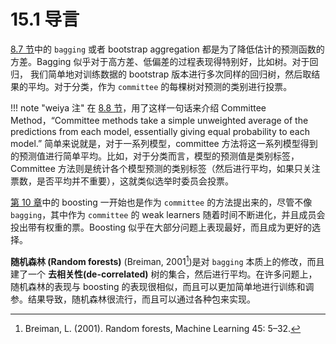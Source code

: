 # 15.1 导言

[8.7 节](/08-Model-Inference-and-Averaging/8.7-Bagging/index.html)中的 `bagging` 或者 bootstrap aggregation 都是为了降低估计的预测函数的方差。Bagging 似乎对于高方差、低偏差的过程表现得特别好，比如树。对于回归， 我们简单地对训练数据的 bootstrap 版本进行多次同样的回归树，然后取结果的平均。对于分类，作为 `committee` 的每棵树对预测的类别进行投票。

!!! note "weiya 注"
    在 [8.8 节](/08-Model-Inference-and-Averaging/8.8-Model-Averaging-and-Stacking/index.html)，用了这样一句话来介绍 Committee Method，“Committee methods take a simple unweighted average of the predictions from each model, essentially giving equal probability to each model.” 简单来说就是，对于一系列模型，committee 方法将这一系列模型得到的预测值进行简单平均。比如，对于分类而言，模型的预测值是类别标签，Committee 方法则是统计各个模型预测的类别标签（然后进行平均，如果只关注票数，是否平均并不重要），这就类似选举时委员会投票。

[第 10 章](/10-Boosting-and-Additive-Trees/10.1-Boosting-Methods/index.html)中的 boosting 一开始也是作为 `committee` 的方法提出来的，尽管不像 `bagging`，其中作为 `committee` 的 weak learners 随着时间不断进化，并且成员会投出带有权重的票。Boosting 似乎在大部分问题上表现最好，而且成为更好的选择。

**随机森林 (Random forests)** (Breiman, 2001[^1])是对 `bagging` 本质上的修改，而且建了一个 **去相关性(de-correlated)** 树的集合，然后进行平均。在许多问题上，随机森林的表现与 boosting 的表现很相似，而且可以更加简单地进行训练和调参。结果导致，随机森林很流行，而且可以通过各种包来实现。

[^1]: Breiman, L. (2001). Random forests, Machine Learning 45: 5–32.
